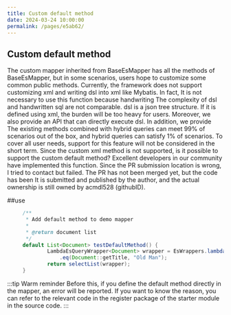 ```yaml
---
title: Custom default method
date: 2024-03-24 10:00:00
permalink: /pages/e5ab62/
---
```

## Custom default method
The custom mapper inherited from BaseEsMapper has all the methods of BaseEsMapper, but in some scenarios, users hope to customize some common public methods. Currently, the framework does not support customizing xml and writing dsl into xml like Mybatis. In fact, It is not necessary to use this function because handwriting
The complexity of dsl and handwritten sql are not comparable. dsl is a json tree structure. If it is defined using xml, the burden will be too heavy for users. Moreover, we also provide an API that can directly execute dsl. In addition, we provide The existing methods combined with hybrid queries can meet 99% of scenarios out of the box, and hybrid queries can satisfy 1% of scenarios.
To cover all user needs, support for this feature will not be considered in the short term.
Since the custom xml method is not supported, is it possible to support the custom default method? Excellent developers in our community have implemented this function. Since the PR submission location is wrong, I tried to contact but failed. The PR has not been merged yet, but the code has been It is submitted and published by the author, and the actual ownership is still owned by acmdl528 (githubID).

##use

```java
     /**
      * Add default method to demo mapper
      *
      * @return document list
      */
     default List<Document> testDefaultMethod() {
             LambdaEsQueryWrapper<Document> wrapper = EsWrappers.lambdaQuery(Document.class)
                 .eq(Document::getTitle, "Old Man");
             return selectList(wrapper);
     }
```

:::tip Warm reminder
Before this, if you define the default method directly in the mapper, an error will be reported. If you want to know the reason, you can refer to the relevant code in the register package of the starter module in the source code.
:::